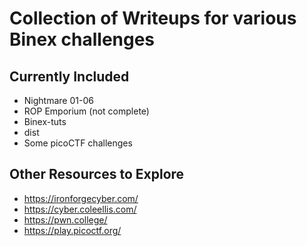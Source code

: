 # Collection of Writeups for various Binex challenges
## Currently Included
* Nightmare 01-06
* ROP Emporium (not complete)
* Binex-tuts
* dist
* Some picoCTF challenges
## Other Resources to Explore
* https://ironforgecyber.com/
* https://cyber.coleellis.com/
* https://pwn.college/
* https://play.picoctf.org/

